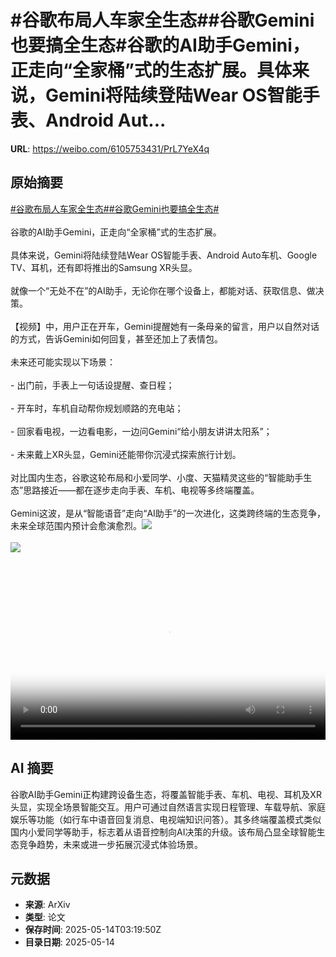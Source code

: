 # #谷歌布局人车家全生态##谷歌Gemini也要搞全生态#谷歌的AI助手Gemini，正走向“全家桶”式的生态扩展。具体来说，Gemini将陆续登陆Wear OS智能手表、Android Aut...

**URL**: https://weibo.com/6105753431/PrL7YeX4q

## 原始摘要

<a href="https://m.weibo.cn/search?containerid=231522type%3D1%26t%3D10%26q%3D%23%E8%B0%B7%E6%AD%8C%E5%B8%83%E5%B1%80%E4%BA%BA%E8%BD%A6%E5%AE%B6%E5%85%A8%E7%94%9F%E6%80%81%23&amp;extparam=%23%E8%B0%B7%E6%AD%8C%E5%B8%83%E5%B1%80%E4%BA%BA%E8%BD%A6%E5%AE%B6%E5%85%A8%E7%94%9F%E6%80%81%23" data-hide=""><span class="surl-text">#谷歌布局人车家全生态#</span></a><a href="https://m.weibo.cn/search?containerid=231522type%3D1%26t%3D10%26q%3D%23%E8%B0%B7%E6%AD%8CGemini%E4%B9%9F%E8%A6%81%E6%90%9E%E5%85%A8%E7%94%9F%E6%80%81%23&amp;extparam=%23%E8%B0%B7%E6%AD%8CGemini%E4%B9%9F%E8%A6%81%E6%90%9E%E5%85%A8%E7%94%9F%E6%80%81%23" data-hide=""><span class="surl-text">#谷歌Gemini也要搞全生态#</span></a><br><br>谷歌的AI助手Gemini，正走向“全家桶”式的生态扩展。<br><br>具体来说，Gemini将陆续登陆Wear OS智能手表、Android Auto车机、Google TV、耳机，还有即将推出的Samsung XR头显。<br><br>就像一个“无处不在”的AI助手，无论你在哪个设备上，都能对话、获取信息、做决策。<br><br>【视频】中，用户正在开车，Gemini提醒她有一条母亲的留言，用户以自然对话的方式，告诉Gemini如何回复，甚至还加上了表情包。<br><br>未来还可能实现以下场景：<br><br>- 出门前，手表上一句话设提醒、查日程；<br><br>- 开车时，车机自动帮你规划顺路的充电站；<br><br>- 回家看电视，一边看电影，一边问Gemini“给小朋友讲讲太阳系”；<br><br>- 未来戴上XR头显，Gemini还能带你沉浸式探索旅行计划。<br><br>对比国内生态，谷歌这轮布局和小爱同学、小度、天猫精灵这些的“智能助手生态”思路接近——都在逐步走向手表、车机、电视等多终端覆盖。<br><br>Gemini这波，是从“智能语音”走向“AI助手”的一次进化，这类跨终端的生态竞争，未来全球范围内预计会愈演愈烈。<img style="" src="https://tvax1.sinaimg.cn/large/006Fd7o3ly1i1euemayfuj30zk0k0jr9.jpg" referrerpolicy="no-referrer"><br><br><img style="" src="https://tvax3.sinaimg.cn/large/006Fd7o3gy1i1eue0ir8bj30ku0brgou.jpg" referrerpolicy="no-referrer"><br><br><br clear="both"><div style="clear: both"></div><video controls="controls" poster="https://tvax1.sinaimg.cn/orj480/006Fd7o3ly1i1euemre5gj30zk0k0abl.jpg" style="width: 100%"><source src="https://f.video.weibocdn.com/o0/6CEBogDJlx08oevtjYy4010412008M780E010.mp4?label=mp4_720p&amp;template=1280x720.25.0&amp;ori=0&amp;ps=1CwnkDw1GXwCQx&amp;Expires=1747196380&amp;ssig=Eda0Loqg11&amp;KID=unistore,video"><source src="https://f.video.weibocdn.com/o0/UsiOIHb6lx08oevta0Vi010412003Ubb0E010.mp4?label=mp4_hd&amp;template=852x480.25.0&amp;ori=0&amp;ps=1CwnkDw1GXwCQx&amp;Expires=1747196380&amp;ssig=m5CtExQI1y&amp;KID=unistore,video"><source src="https://f.video.weibocdn.com/o0/ZAoPSAqGlx08oevsYbU4010412002pj60E010.mp4?label=mp4_ld&amp;template=640x360.25.0&amp;ori=0&amp;ps=1CwnkDw1GXwCQx&amp;Expires=1747196380&amp;ssig=zrxlS9UIeV&amp;KID=unistore,video"><p>视频无法显示，请前往<a href="https://video.weibo.com/show?fid=1034%3A5166159939698724" target="_blank" rel="noopener noreferrer">微博视频</a>观看。</p></video>

## AI 摘要

谷歌AI助手Gemini正构建跨设备生态，将覆盖智能手表、车机、电视、耳机及XR头显，实现全场景智能交互。用户可通过自然语言实现日程管理、车载导航、家庭娱乐等功能（如行车中语音回复消息、电视端知识问答）。其多终端覆盖模式类似国内小爱同学等助手，标志着从语音控制向AI决策的升级。该布局凸显全球智能生态竞争趋势，未来或进一步拓展沉浸式体验场景。

## 元数据

- **来源**: ArXiv
- **类型**: 论文
- **保存时间**: 2025-05-14T03:19:50Z
- **目录日期**: 2025-05-14
